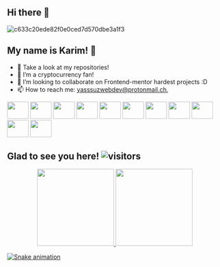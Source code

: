 <link rel="stylesheet" href="https://cdn.jsdelivr.net/gh/devicons/devicon@v2.14.0/devicon.min.css">

## Hi there 👾

![c633c20ede82f0e0ced7d570dbe3a1f3](https://user-images.githubusercontent.com/70382532/138322189-2db8df52-9dcb-40a0-88a8-c365466bd33d.gif)


## My name is Karim! 👾

- 🔭 Take a look at my repositories!
- 🌱 I’m a cryptocurrency fan!
- 👯 I’m looking to collaborate on Frontend-mentor hardest projects :D
- 📫 How to reach me: yasssuzwebdev@protonmail.ch,

 <div>
   <img height="40" width="50" src="https://cdn.jsdelivr.net/gh/devicons/devicon/icons/html5/html5-original.svg" />
   <img height="40" width="50" src="https://cdn.jsdelivr.net/gh/devicons/devicon/icons/css3/css3-original.svg" />
   <img height="40" width="50" src="https://cdn.jsdelivr.net/gh/devicons/devicon/icons/sass/sass-original.svg" />
   <img height="40" width="50" src="https://cdn.jsdelivr.net/gh/devicons/devicon/icons/tailwindcss/tailwindcss-plain.svg" />
   <img height="40" width="50" src="https://cdn.jsdelivr.net/gh/devicons/devicon/icons/javascript/javascript-original.svg" />
   <img height="40" width="50" src="https://cdn.jsdelivr.net/gh/devicons/devicon/icons/typescript/typescript-original.svg" />
   <img height="40" width="50" src="https://cdn.jsdelivr.net/gh/devicons/devicon/icons/react/react-original.svg" />
   <i class="devicon-nextjs-plain" font-size="50px"></i>
   <img height="40" width="50" src="https://cdn.jsdelivr.net/gh/devicons/devicon/icons/graphql/graphql-plain.svg" />
   <img height="40" width="50" src="https://cdn.jsdelivr.net/gh/devicons/devicon/icons/docker/docker-plain.svg" />
   <img height="40" width="50" src="https://cdn.jsdelivr.net/gh/devicons/devicon/icons/git/git-original.svg" />
   <img height="40" width="50" src="https://cdn.jsdelivr.net/gh/devicons/devicon/icons/bitbucket/bitbucket-original-wordmark.svg" />
 </div>


## Glad to see you here! ![visitors](https://visitor-badge.glitch.me/badge?page_id=yasssuz.todo-app)

<div align="center">
  <a href="https://github.com/yasssuz">
  <img height="180em" src="https://github-readme-stats.vercel.app/api?username=yasssuz&show_icons=true&theme=dracula&include_all_commits=true&count_private=true"/>
  <img height="180em" src="https://github-readme-stats.vercel.app/api/top-langs/?username=yasssuz&layout=compact&langs_count=7&theme=dracula"/>
</div>

![Snake animation](https://github.com/yasssuz/yasssuz/blob/output/github-contribution-grid-snake.svg)

